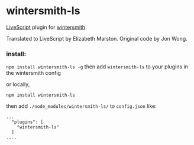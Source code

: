 # wintersmith-ls

[LiveScript](http://livescript.net/) plugin for [wintersmith](https://github.com/jnordberg/wintersmith).

Translated to LiveScript by Elizabeth Marston. Original code by Jon Wong.

### install:

`npm install wintersmith-ls -g`
then add `wintersmith-ls` to your plugins in the wintersmith config

or locally,

    npm install wintersmith-ls
  
then add `./node_modules/wintersmith-ls/` to `config.json` like:

    ...
      "plugins": [
        "wintersmith-ls"
      ]
    ....


